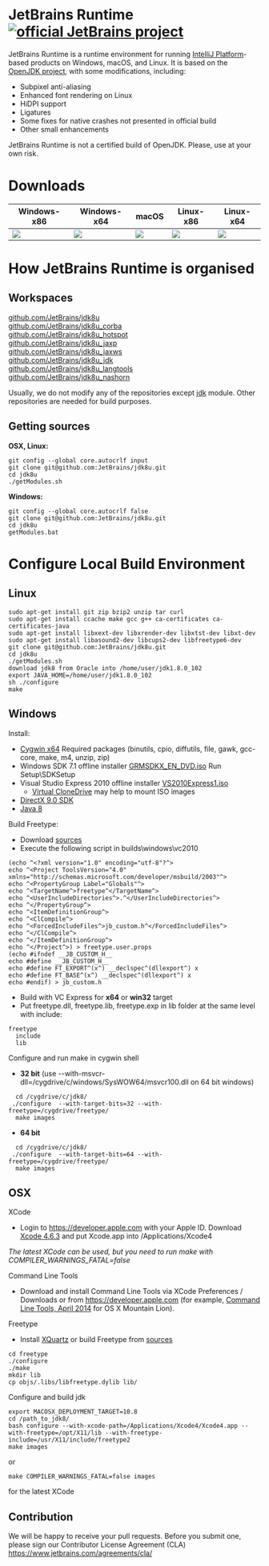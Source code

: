 # JetBrains Runtime [![official JetBrains project](http://jb.gg/badges/official.svg)](https://confluence.jetbrains.com/display/ALL/JetBrains+on+GitHub)
	
JetBrains Runtime is a runtime environment for running [IntelliJ Platform](https://github.com/JetBrains/intellij-community)-based products on Windows, macOS, and Linux. It is based on the [OpenJDK project](http://hg.openjdk.java.net/jdk8u/jdk8u/), with some modifications, including: 

* Subpixel anti-aliasing
* Enhanced font rendering on Linux
* HiDPI support
* Ligatures
* Some fixes for native crashes not presented in official build
* Other small enhancements

JetBrains Runtime is not a certified build of OpenJDK.  Please, use at your own risk.

# Downloads

|Windows-x86  |Windows-x64  |macOS        |Linux-x86    |Linux-x64    |
|-------------|-------------|-------------|-------------|-------------|
|<a href="https://bintray.com/jetbrains/intellij-jdk/openjdk8-windows-x86/_latestVersion"> <img src="https://api.bintray.com/packages/jetbrains/intellij-jdk/openjdk8-windows-x86/images/download.svg"/></a>|<a href="https://bintray.com/jetbrains/intellij-jdk/openjdk8-windows-x64/_latestVersion"> <img src="https://api.bintray.com/packages/jetbrains/intellij-jdk/openjdk8-windows-x64/images/download.svg"/></a>|<a href="https://bintray.com/jetbrains/intellij-jdk/openjdk8-osx-x64/_latestVersion"> <img src="https://api.bintray.com/packages/jetbrains/intellij-jdk/openjdk8-osx-x64/images/download.svg"/></a>|<a href="https://bintray.com/jetbrains/intellij-jdk/openjdk8-linux-x86/_latestVersion"> <img src="https://api.bintray.com/packages/jetbrains/intellij-jdk/openjdk8-linux-x86/images/download.svg"/></a>|<a href="https://bintray.com/jetbrains/intellij-jdk/openjdk8-linux-x64/_latestVersion"><img src="https://api.bintray.com/packages/jetbrains/intellij-jdk/openjdk8-linux-x64/images/download.svg"/></a>|


# How JetBrains Runtime is organised
## Workspaces

[github.com/JetBrains/jdk8u](https://github.com/JetBrains/jdk8u/)  
[github.com/JetBrains/jdk8u_corba](https://github.com/JetBrains/jdk8u_corba/)  
[github.com/JetBrains/jdk8u_hotspot](https://github.com/JetBrains/jdk8u_hotspot/)  
[github.com/JetBrains/jdk8u_jaxp](https://github.com/JetBrains/jdk8u_jaxp/)  
[github.com/JetBrains/jdk8u_jaxws](https://github.com/JetBrains/jdk8u_jaxws/)  
[github.com/JetBrains/jdk8u_jdk](https://github.com/JetBrains/jdk8u_jdk/)  
[github.com/JetBrains/jdk8u_langtools](https://github.com/JetBrains/jdk8u_langtools/)  
[github.com/JetBrains/jdk8u_nashorn](https://github.com/JetBrains/jdk8u_nashorn/)  

Usually, we do not modify any of the repositories except [jdk](https://github.com/JetBrains/jdk8u_jdk/) module. Other repositories are needed for build purposes.
## Getting sources
__OSX, Linux:__
```
git config --global core.autocrlf input
git clone git@github.com:JetBrains/jdk8u.git
cd jdk8u
./getModules.sh
```

__Windows:__
```
git config --global core.autocrlf false
git clone git@github.com:JetBrains/jdk8u.git
cd jdk8u
getModules.bat
```

# Configure Local Build Environment
## Linux
```
sudo apt-get install git zip bzip2 unzip tar curl
sudo apt-get install ccache make gcc g++ ca-certificates ca-certificates-java
sudo apt-get install libxext-dev libxrender-dev libxtst-dev libxt-dev
sudo apt-get install libasound2-dev libcups2-dev libfreetype6-dev
git clone git@github.com:JetBrains/jdk8u.git
cd jdk8u
./getModules.sh
download jdk8 from Oracle into /home/user/jdk1.8.0_102
export JAVA_HOME=/home/user/jdk1.8.0_102
sh ./configure
make
```

## Windows

Install:

* [Cygwin x64](http://www.cygwin.com/)
  Required packages (binutils, cpio, diffutils, file, gawk, gcc-core, make, m4, unzip, zip)
* Windows SDK 7.1 offline installer [GRMSDKX_EN_DVD.iso](https://download.microsoft.com/download/F/1/0/F10113F5-B750-4969-A255-274341AC6BCE/GRMSDKX_EN_DVD.iso)
Run Setup\SDKSetup 
* Visual Studio Express 2010 offline installer [VS2010Express1.iso](http://download.microsoft.com/download/1/E/5/1E5F1C0A-0D5B-426A-A603-1798B951DDAE/VS2010Express1.iso)
  * [Virtual CloneDrive](http://www.elby.ch/products/vcd.html) may help to mount ISO images
* [DirectX 9.0 SDK](http://www.microsoft.com/en-us/download/details.aspx?id=6812)
* [Java 8](http://www.oracle.com/technetwork/java/javase/downloads/index.html)

Build Freetype:
* Download [sources](https://www.freetype.org/download.html)
* Execute the following script in builds\windows\vc2010
```
(echo ^<?xml version="1.0" encoding="utf-8"?^>
echo ^<Project ToolsVersion="4.0" xmlns="http://schemas.microsoft.com/developer/msbuild/2003"^>
echo ^<PropertyGroup Label="Globals"^>
echo ^<TargetName^>freetype^</TargetName^>
echo ^<UserIncludeDirectories^>.^</UserIncludeDirectories^>
echo ^</PropertyGroup^>
echo ^<ItemDefinitionGroup^>
echo ^<ClCompile^>
echo ^<ForcedIncludeFiles^>jb_custom.h^</ForcedIncludeFiles^>
echo ^</ClCompile^>
echo ^</ItemDefinitionGroup^>
echo ^</Project^>) > freetype.user.props
(echo #ifndef __JB_CUSTOM_H__
echo #define __JB_CUSTOM_H__
echo #define FT_EXPORT^(x^) __declspec^(dllexport^) x
echo #define FT_BASE^(x^) __declspec^(dllexport^) x
echo #endif) > jb_custom.h
```
* Build with VC Express for **x64** or **win32** target
* Put freetype.dll, freetype.lib, freetype.exp in lib folder at the same level with include:
```
freetype
  include
  lib
```

Configure and run make  in cygwin shell 
* __32 bit__ (use --with-msvcr-dll=/cygdrive/c/windows/SysWOW64/msvcr100.dll on 64 bit windows)
```    
  cd /cygdrive/c/jdk8/
 ./configure  --with-target-bits=32 --with-freetype=/cygdrive/freetype/  
  make images
```
* __64 bit__
```    
  cd /cygdrive/c/jdk8/
 ./configure  --with-target-bits=64 --with-freetype=/cygdrive/freetype/  
  make images
```

## OSX
XCode
* Login to https://developer.apple.com with your Apple ID. Download 
[Xcode 4.6.3](https://developer.apple.com/devcenter/download.action?path=/Developer_Tools/xcode_4.6.3/xcode4630916281a.dmg)
and put Xcode.app into /Applications/Xcode4

_The latest XCode can be used, but you need to run make with COMPILER_WARNINGS_FATAL=false_

Command Line Tools
* Download and install Command Line Tools via XCode Preferences / Downloads or from https://developer.apple.com (for example, [Command Line Tools, April 2014](https://developer.apple.com/downloads/download.action?path=Developer_Tools/command_line_tools_os_x_mountain_lion_for_xcode__april_2014/command_line_tools_for_osx_mountain_lion_april_2014.dmg) for OS X Mountain Lion).

Freetype
* Install [XQuartz](https://dl.bintray.com/xquartz/downloads/XQuartz-2.7.9.dmg) or build Freetype from 
 [sources](https://www.freetype.org/download.html)
```
cd freetype
./configure
./make
mkdir lib
cp objs/.libs/libfreetype.dylib lib/
```

Configure and build jdk
```
export MACOSX_DEPLOYMENT_TARGET=10.8
cd /path_to_jdk8/
bash configure --with-xcode-path=/Applications/Xcode4/Xcode4.app --with-freetype=/opt/X11/lib --with-freetype-include=/usr/X11/include/freetype2
make images
```
or
```
make COMPILER_WARNINGS_FATAL=false images
```
for the latest XCode

## Contribution
We will be happy to receive your pull requests. Before you submit one, please sign our Contributor License Agreement (CLA)  https://www.jetbrains.com/agreements/cla/ 
